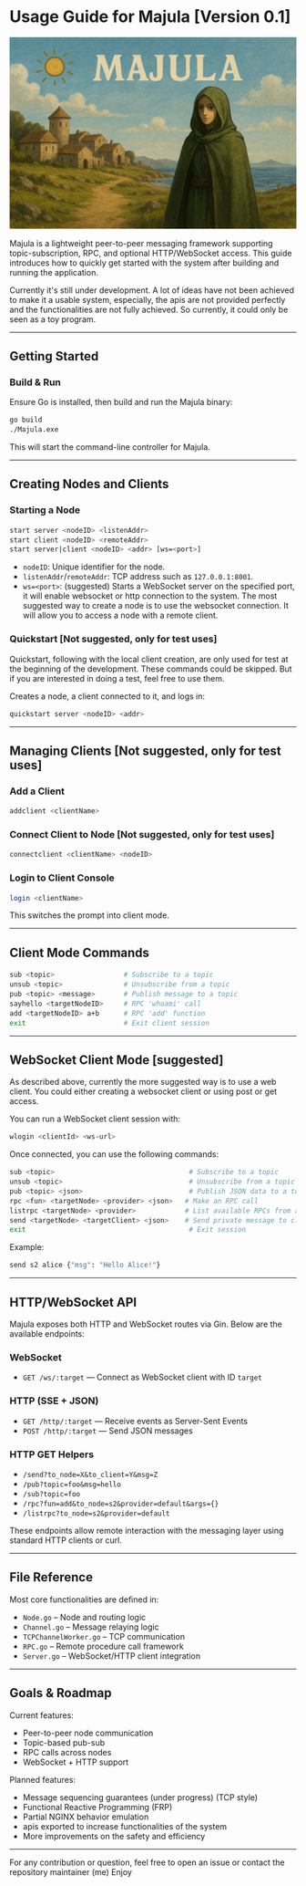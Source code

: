 # Usage Guide for Majula [Version 0.1]
![Logo](./Majula_Cover.png)

Majula is a lightweight peer-to-peer messaging framework supporting topic-subscription, RPC, and optional HTTP/WebSocket access. This guide introduces how to quickly get started with the system after building and running the application.

Currently it's still under development. A lot of ideas have not been achieved to make it a usable system, especially, the apis are not provided perfectly and the functionalities are not fully achieved. So currently, it could only be seen as a toy program.

---

## Getting Started

### Build & Run

Ensure Go is installed, then build and run the Majula binary:

```bash
go build
./Majula.exe
```

This will start the command-line controller for Majula.

---

## Creating Nodes and Clients

### Starting a Node

```bash
start server <nodeID> <listenAddr>
start client <nodeID> <remoteAddr>
start server|client <nodeID> <addr> [ws=<port>]
```

* `nodeID`: Unique identifier for the node.
* `listenAddr`/`remoteAddr`: TCP address such as `127.0.0.1:8001`.
* `ws=<port>`: (suggested) Starts a WebSocket server on the specified port, it will enable websocket or http connection to the system.
The most suggested way to create a node is to use the websocket connection. It will allow you to access a node with a remote client.



### Quickstart [Not suggested, only for test uses]

Quickstart, following with the local client creation, are only used for test at the beginning of the development. These commands could be skipped.
But if you are interested in doing a test, feel free to use them.

Creates a node, a client connected to it, and logs in:

```bash
quickstart server <nodeID> <addr>
```

---

## Managing Clients [Not suggested, only for test uses]

### Add a Client

```bash
addclient <clientName>
```

### Connect Client to Node [Not suggested, only for test uses]

```bash
connectclient <clientName> <nodeID>
```

### Login to Client Console

```bash
login <clientName>
```

This switches the prompt into client mode.

---

## Client Mode Commands

```bash
sub <topic>                 # Subscribe to a topic
unsub <topic>               # Unsubscribe from a topic
pub <topic> <message>       # Publish message to a topic
sayhello <targetNodeID>     # RPC 'whoami' call
add <targetNodeID> a+b      # RPC 'add' function
exit                        # Exit client session
```

---

## WebSocket Client Mode [suggested]

As described above, currently the more suggested way is to use a web client. You could either creating a websocket client or using post or get access.

You can run a WebSocket client session with:

```bash
wlogin <clientId> <ws-url>
```

Once connected, you can use the following commands:

```bash
sub <topic>                                 # Subscribe to a topic
unsub <topic>                               # Unsubscribe from a topic
pub <topic> <json>                          # Publish JSON data to a topic
rpc <fun> <targetNode> <provider> <json>   # Make an RPC call
listrpc <targetNode> <provider>            # List available RPCs from a provider
send <targetNode> <targetClient> <json>    # Send private message to client on target node
exit                                        # Exit session
```

Example:

```bash
send s2 alice {"msg": "Hello Alice!"}
```

---

## HTTP/WebSocket API

Majula exposes both HTTP and WebSocket routes via Gin. Below are the available endpoints:

### WebSocket

* `GET /ws/:target` — Connect as WebSocket client with ID `target`

### HTTP (SSE + JSON)

* `GET /http/:target` — Receive events as Server-Sent Events
* `POST /http/:target` — Send JSON messages

### HTTP GET Helpers

* `/send?to_node=X&to_client=Y&msg=Z`
* `/pub?topic=foo&msg=hello`
* `/sub?topic=foo`
* `/rpc?fun=add&to_node=s2&provider=default&args={}`
* `/listrpc?to_node=s2&provider=default`

These endpoints allow remote interaction with the messaging layer using standard HTTP clients or curl.

---

## File Reference

Most core functionalities are defined in:

* `Node.go` – Node and routing logic
* `Channel.go` – Message relaying logic
* `TCPChannelWorker.go` – TCP communication
* `RPC.go` – Remote procedure call framework
* `Server.go` – WebSocket/HTTP client integration

---

## Goals & Roadmap

Current features:

* Peer-to-peer node communication
* Topic-based pub-sub
* RPC calls across nodes
* WebSocket + HTTP support

Planned features:

* Message sequencing guarantees (under progress) (TCP style)
* Functional Reactive Programming (FRP)
* Partial NGINX behavior emulation
* apis exported to increase functionalities of the system
* More improvements on the safety and efficiency
---

For any contribution or question, feel free to open an issue or contact the repository maintainer (me)
Enjoy
